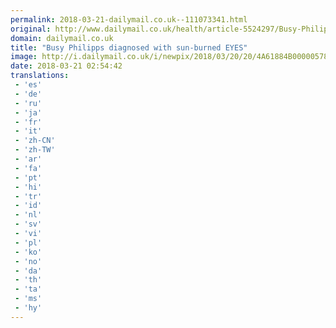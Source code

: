 ```yaml
---
permalink: 2018-03-21-dailymail.co.uk--111073341.html
original: http://www.dailymail.co.uk/health/article-5524297/Busy-Philipps-diagnosed-sun-burned-EYES.html?ITO=1490&ns_mchannel=rss&ns_campaign=1490
domain: dailymail.co.uk
title: "Busy Philipps diagnosed with sun-burned EYES"
image: http://i.dailymail.co.uk/i/newpix/2018/03/20/20/4A61884B00000578-0-image-a-2_1521576631248.jpg
date: 2018-03-21 02:54:42
translations: 
 - 'es'
 - 'de'
 - 'ru'
 - 'ja'
 - 'fr'
 - 'it'
 - 'zh-CN'
 - 'zh-TW'
 - 'ar'
 - 'fa'
 - 'pt'
 - 'hi'
 - 'tr'
 - 'id'
 - 'nl'
 - 'sv'
 - 'vi'
 - 'pl'
 - 'ko'
 - 'no'
 - 'da'
 - 'th'
 - 'ta'
 - 'ms'
 - 'hy'
---
```



